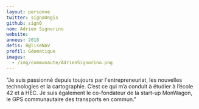 ```yaml
---
layout: personne
twitter: signoOngis
github: sign0
nom: Adrien Signorino
website:
annees: 2018
defis: B@liseNAV
profil: Géomatique
images:
  - /img/communaute/AdrienSignorino.png
---
```


"Je suis passionné depuis toujours par l'entrepreneuriat,
les nouvelles technologies et la cartographie. C’est ce qui m’a
conduit à étudier à l’école 42 et à HEC. Je suis également le
co-fondateur de la start-up MonWagon, le GPS communautaire des
transports en commun."
